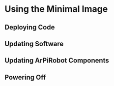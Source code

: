 # Using the Minimal Image

## Deploying Code

## Updating Software

## Updating ArPiRobot Components

## Powering Off